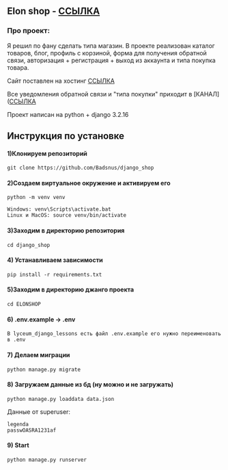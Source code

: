 Elon shop - [ССЫЛКА](http://185.195.26.199/)
---

### Про проект:

Я решил по фану сделать типа магазин. В проекте реализован каталог товаров,
блог, профиль с корзиной, форма для получения обратной связи,
авторизация + регистрация + выход из аккаунта и типа покупка товара.

Сайт поставлен на хостинг [ССЫЛКА](http://185.195.26.199/)

Все уведомления обратной связи и "типа покупки" приходит
в [КАНАЛ]([ССЫЛКА](http://185.195.26.199/)

Проект написан на python + django 3.2.16

Инструкция по установке
---

#### 1)Клонируем репозиторий

    git clone https://github.com/Badsnus/django_shop

#### 2)Создаем виртуальное окружение и активируем его

    python -m venv venv

    Windows: venv\Scripts\activate.bat
    Linux и MacOS: source venv/bin/activate

#### 3)Заходим в директорию репозитория

    cd django_shop

#### 4) Устанавливаем зависимости

    pip install -r requirements.txt

#### 5)Заходим в директорию джанго проекта

    cd ELONSHOP

#### 6) .env.example -> .env

    В lyceum_django_lessons есть файл .env.example его нужно переименовать в .env 

#### 7) Делаем миграции

    python manage.py migrate

#### 8) Загружаем данные из бд (ну можно и не загружать)

    python manage.py loaddata data.json

Данные от superuser:

    legenda
    passwOASRA1231af

#### 9) Start

    python manage.py runserver

